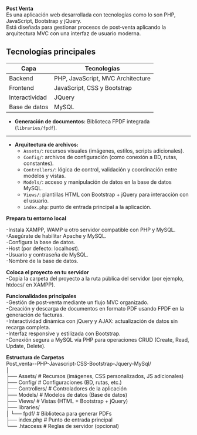**Post Venta**  
Es una aplicación web desarrollada con tecnologías como lo son PHP, JavaScript, Bootstrap y jQuery.  
Está diseñada para gestionar procesos de post‑venta aplicando la arquitectura MVC con una interfaz de usuario moderna.  

##  Tecnologías principales

| Capa          | Tecnologías                   |
|---------------|------------------------------|
| Backend       | PHP, JavaScript, MVC Architecture |
| Frontend      | JavaScript, CSS y Bootstrap |
| Interactividad| JQuery
| Base de datos | MySQL                   |
  
- **Generación de documentos:** Biblioteca FPDF integrada (`libraries/fpdf`).  
---
- **Arquitectura de archivos:**    
  - `Assets/`: recursos visuales (imágenes, estilos, scripts adicionales).  
  - `Config/`: archivos de configuración (como conexión a BD, rutas, constantes).  
  - `Controllers/`: lógica de control, validación y coordinación entre modelos y vistas.  
  - `Models/`: acceso y manipulación de datos en la base de datos MySQL.  
  - `Views/`: plantillas HTML con Bootstrap + jQuery para interacción con el usuario.  
  - `index.php`: punto de entrada principal a la aplicación.  
 
**Prepara tu entorno local**  
  
-Instala XAMPP, WAMP u otro servidor compatible con PHP y MySQL.  
-Asegúrate de habilitar Apache y MySQL.  
-Configura la base de datos.  
-Host (por defecto: localhost).  
-Usuario y contraseña de MySQL.  
-Nombre de la base de datos.  

**Coloca el proyecto en tu servidor**  
-Copia la carpeta del proyecto a la ruta pública del servidor (por ejemplo, htdocs/ en XAMPP).  

**Funcionalidades principales**  
-Gestión de post‑venta mediante un flujo MVC organizado.  
-Creación y descarga de documentos en formato PDF usando FPDF en la generación de facturas.  
-Interactividad dinámica con jQuery y AJAX: actualización de datos sin recarga completa.  
-Interfaz responsive y estilizada con Bootstrap.  
-Conexión segura a MySQL vía PHP para operaciones CRUD (Create, Read, Update, Delete).  

**Estructura de Carpetas**  
Post_venta--PHP-Javascript-CSS-Bootstrap-Jquery-MySql/  
│  
├── Assets/              # Recursos (imágenes, CSS personalizados, JS adicionales)  
├── Config/              # Configuraciones (BD, rutas, etc.)  
├── Controllers/         # Controladores de la aplicación  
├── Models/              # Modelos de datos (Base de datos)  
├── Views/               # Vistas (HTML + Bootstrap + jQuery)  
├── libraries/  
│   └── fpdf/            # Biblioteca para generar PDFs  
├── index.php            # Punto de entrada principal  
└── .htaccess            # Reglas de servidor (opcional)  
